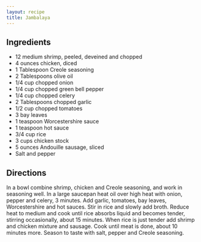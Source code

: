 ```yaml
---
layout: recipe
title: Jambalaya
---
```


## Ingredients

* 12 medium shrimp, peeled, deveined and chopped
* 4 ounces chicken, diced
* 1 Tablespoon Creole seasoning
* 2 Tablespoons olive oil
* 1/4 cup chopped onion
* 1/4 cup chopped green bell pepper
* 1/4 cup chopped celery
* 2 Tablespoons chopped garlic
* 1/2 cup chopped tomatoes
* 3 bay leaves
* 1 teaspoon Worcestershire sauce
* 1 teaspoon hot sauce
* 3/4 cup rice
* 3 cups chicken stock
* 5 ounces Andouille sausage, sliced
* Salt and pepper

## Directions

In a bowl combine shrimp, chicken and Creole seasoning, and work in
seasoning well. In a large saucepan heat oil over high heat with onion,
pepper and celery, 3 minutes. Add garlic, tomatoes, bay leaves,
Worcestershire and hot sauces. Stir in rice and slowly add broth. Reduce
heat to medium and cook until rice absorbs liquid and becomes tender,
stirring occasionally, about 15 minutes. When rice is just tender add
shrimp and chicken mixture and sausage. Cook until meat is done, about
10 minutes more. Season to taste with salt, pepper and Creole seasoning.
